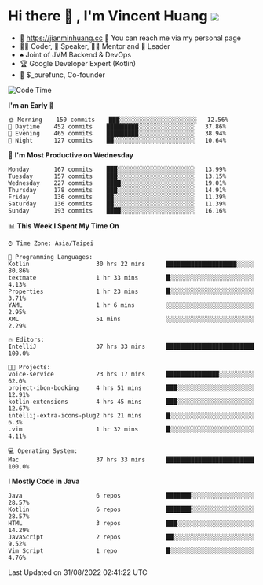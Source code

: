 # Hi there 👋 , I'm Vincent Huang ![](https://komarev.com/ghpvc/?username=Jian-Min-Huang)
- 💎 https://jianminhuang.cc 🙋 You can reach me via my personal page
- 👨‍💻 Coder, 🎤 Speaker, 👨‍🏫 Mentor and 🚀 Leader
- ♠️ Joint of JVM Backend & DevOps
- 🏆 Google Developer Expert (Kotlin)
- 💼 $_purefunc, Co-founder

<!--START_SECTION:waka-->
![Code Time](http://img.shields.io/badge/Code%20Time-835%20hrs%2035%20mins-blue)

**I'm an Early 🐤** 

```text
🌞 Morning    150 commits    ███░░░░░░░░░░░░░░░░░░░░░░   12.56% 
🌆 Daytime    452 commits    █████████░░░░░░░░░░░░░░░░   37.86% 
🌃 Evening    465 commits    █████████░░░░░░░░░░░░░░░░   38.94% 
🌙 Night      127 commits    ██░░░░░░░░░░░░░░░░░░░░░░░   10.64%

```
📅 **I'm Most Productive on Wednesday** 

```text
Monday       167 commits    ███░░░░░░░░░░░░░░░░░░░░░░   13.99% 
Tuesday      157 commits    ███░░░░░░░░░░░░░░░░░░░░░░   13.15% 
Wednesday    227 commits    ████░░░░░░░░░░░░░░░░░░░░░   19.01% 
Thursday     178 commits    ███░░░░░░░░░░░░░░░░░░░░░░   14.91% 
Friday       136 commits    ██░░░░░░░░░░░░░░░░░░░░░░░   11.39% 
Saturday     136 commits    ██░░░░░░░░░░░░░░░░░░░░░░░   11.39% 
Sunday       193 commits    ████░░░░░░░░░░░░░░░░░░░░░   16.16%

```


📊 **This Week I Spent My Time On** 

```text
⌚︎ Time Zone: Asia/Taipei

💬 Programming Languages: 
Kotlin                   30 hrs 22 mins      ████████████████████░░░░░   80.86% 
textmate                 1 hr 33 mins        █░░░░░░░░░░░░░░░░░░░░░░░░   4.13% 
Properties               1 hr 23 mins        █░░░░░░░░░░░░░░░░░░░░░░░░   3.71% 
YAML                     1 hr 6 mins         ░░░░░░░░░░░░░░░░░░░░░░░░░   2.95% 
XML                      51 mins             ░░░░░░░░░░░░░░░░░░░░░░░░░   2.29%

🔥 Editors: 
IntelliJ                 37 hrs 33 mins      █████████████████████████   100.0%

🐱‍💻 Projects: 
voice-service            23 hrs 17 mins      ███████████████░░░░░░░░░░   62.0% 
project-ibon-booking     4 hrs 51 mins       ███░░░░░░░░░░░░░░░░░░░░░░   12.91% 
kotlin-extensions        4 hrs 45 mins       ███░░░░░░░░░░░░░░░░░░░░░░   12.67% 
intellij-extra-icons-plug2 hrs 21 mins       █░░░░░░░░░░░░░░░░░░░░░░░░   6.3% 
.vim                     1 hr 32 mins        █░░░░░░░░░░░░░░░░░░░░░░░░   4.11%

💻 Operating System: 
Mac                      37 hrs 33 mins      █████████████████████████   100.0%

```

**I Mostly Code in Java** 

```text
Java                     6 repos             ███████░░░░░░░░░░░░░░░░░░   28.57% 
Kotlin                   6 repos             ███████░░░░░░░░░░░░░░░░░░   28.57% 
HTML                     3 repos             ███░░░░░░░░░░░░░░░░░░░░░░   14.29% 
JavaScript               2 repos             ██░░░░░░░░░░░░░░░░░░░░░░░   9.52% 
Vim Script               1 repo              █░░░░░░░░░░░░░░░░░░░░░░░░   4.76%

```



 Last Updated on 31/08/2022 02:41:22 UTC
<!--END_SECTION:waka-->
